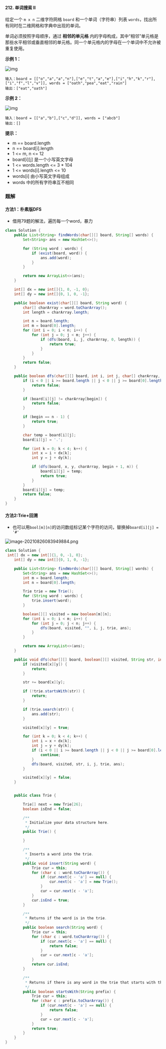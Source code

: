 #### 212. 单词搜索 II

给定一个 `m x n` 二维字符网格 `board` 和一个单词（字符串）列表 `words`，找出所有同时在二维网格和字典中出现的单词。

单词必须按照字母顺序，通过 **相邻的单元格** 内的字母构成，其中“相邻”单元格是那些水平相邻或垂直相邻的单元格。同一个单元格内的字母在一个单词中不允许被重复使用。

**示例 1：**

![img](http://gitlab.wsh-study.com/xp-study/LeeteCode/-/blob/master/回溯算法/images/单词搜索II/1.jpg)

```shell
输入：board = [["o","a","a","n"],["e","t","a","e"],["i","h","k","r"],["i","f","l","v"]], words = ["oath","pea","eat","rain"]
输出：["eat","oath"]
```

**示例 2：**

![img](http://gitlab.wsh-study.com/xp-study/LeeteCode/-/blob/master/回溯算法/images/单词搜索II/2.jpg)

```shell
输入：board = [["a","b"],["c","d"]], words = ["abcb"]
输出：[]
```

**提示：**

* m == board.length
* n == board[i].length
* 1 <= m, n <= 12
* board[i][j] 是一个小写英文字母
* 1 <= words.length <= 3 * 104
* 1 <= words[i].length <= 10
* words[i] 由小写英文字母组成
* words 中的所有字符串互不相同

### 题解

#### 方法1：朴素版DFS

- 借用79题的解法，遍历每一个word，暴力

```java
class Solution {
    public List<String> findWords(char[][] board, String[] words) {
        Set<String> ans = new HashSet<>();

        for (String word : words) {
            if (exist(board, word)) {
                ans.add(word);
            }
        }

        return new ArrayList<>(ans);
    }

    int[] dx = new int[]{1, 0, -1, 0};
    int[] dy = new int[]{0, 1, 0, -1};

    public boolean exist(char[][] board, String word) {
        char[] charArray = word.toCharArray();
        int length = charArray.length;

        int n = board.length;
        int m = board[0].length;
        for (int i = 0; i < n; i++) {
            for (int j = 0; j < m; j++) {
                if (dfs(board, i, j, charArray, 0, length)) {
                    return true;
                }
            }
        }
        return false;
    }

    public boolean dfs(char[][] board, int i, int j, char[] charArray, int begin, int n) {
        if (i < 0 || i >= board.length || j < 0 || j >= board[0].length) {
            return false;
        }

        if (board[i][j] != charArray[begin]) {
            return false;
        }

        if (begin == n - 1) {
            return true;
        }

        char temp = board[i][j];
        board[i][j] = '.';

        for (int k = 0; k < 4; k++) {
            int x = i + dx[k];
            int y = j + dy[k];

            if (dfs(board, x, y, charArray, begin + 1, n)) {
                board[i][j] = temp;
                return true;
            }
        }
        board[i][j] = temp;
        return false;
    }
}
```

#### 方法2:Trie+回溯

- 也可以用`bool[m][n]`的访问数组标记某个字符的访问，替换掉`board[i][j] = '#'`

![image-20210826083949884.png](http://gitlab.wsh-study.com/xp-study/LeeteCode/-/blob/master/回溯算法/images/单词搜索II/3.jpg)

```java
class Solution {
 int[] dx = new int[]{1, 0, -1, 0};
    int[] dy = new int[]{0, 1, 0, -1};

    public List<String> findWords(char[][] board, String[] words) {
        Set<String> ans = new HashSet<>();
        int m = board.length;
        int n = board[0].length;

        Trie trie = new Trie();
        for (String word : words) {
            trie.insert(word);
        }

        boolean[][] visited = new boolean[m][n];
        for (int i = 0; i < m; i++) {
            for (int j = 0; j < n; j++) {
                dfs(board, visited, "", i, j, trie, ans);
            }
        }

        return new ArrayList<>(ans);
    }

    public void dfs(char[][] board, boolean[][] visited, String str, int x, int y, Trie trie, Set<String> ans) {
        if (visited[x][y]) {
            return;
        }

        str += board[x][y];

        if (!trie.startsWith(str)) {
            return;
        }

        if (trie.search(str)) {
            ans.add(str);
        }

        visited[x][y] = true;

        for (int k = 0; k < 4; k++) {
            int i = x + dx[k];
            int j = y + dy[k];
            if (i < 0 || i >= board.length || j < 0 || j >= board[0].length) {
                continue;
            }
            dfs(board, visited, str, i, j, trie, ans);
        }

        visited[x][y] = false;
    }


    public class Trie {

        Trie[] next = new Trie[26];
        boolean isEnd = false;

        /**
         * Initialize your data structure here.
         */
        public Trie() {

        }

        /**
         * Inserts a word into the trie.
         */
        public void insert(String word) {
            Trie cur = this;
            for (char c : word.toCharArray()) {
                if (cur.next[c - 'a'] == null) {
                    cur.next[c - 'a'] = new Trie();
                }
                cur = cur.next[c - 'a'];
            }
            cur.isEnd = true;
        }

        /**
         * Returns if the word is in the trie.
         */
        public boolean search(String word) {
            Trie cur = this;
            for (char c : word.toCharArray()) {
                if (cur.next[c - 'a'] == null) {
                    return false;
                }
                cur = cur.next[c - 'a'];
            }
            return cur.isEnd;
        }

        /**
         * Returns if there is any word in the trie that starts with the given prefix.
         */
        public boolean startsWith(String prefix) {
            Trie cur = this;
            for (char c : prefix.toCharArray()) {
                if (cur.next[c - 'a'] == null) {
                    return false;
                }
                cur = cur.next[c - 'a'];
            }
            return true;
        }
    }
}
```

